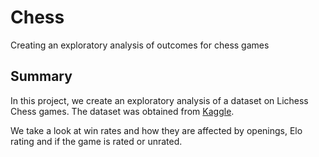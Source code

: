# Chess
Creating an exploratory analysis of outcomes for chess games

## Summary  

In this project, we create an exploratory analysis of a dataset on Lichess Chess games. The dataset was obtained from [Kaggle](https://www.kaggle.com/datasnaek/chess).  

We take a look at win rates and how they are affected by openings, Elo rating and if the game is rated or unrated. 